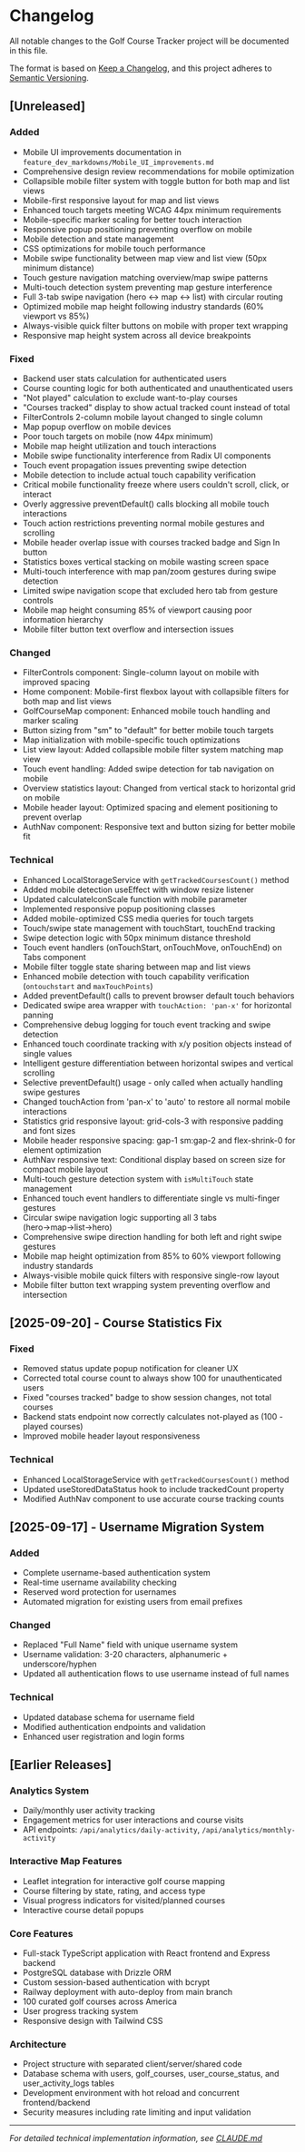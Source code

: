 # Changelog

All notable changes to the Golf Course Tracker project will be documented in this file.

The format is based on [Keep a Changelog](https://keepachangelog.com/en/1.0.0/),
and this project adheres to [Semantic Versioning](https://semver.org/spec/v2.0.0.html).

## [Unreleased]

### Added
- Mobile UI improvements documentation in `feature_dev_markdowns/Mobile_UI_improvements.md`
- Comprehensive design review recommendations for mobile optimization
- Collapsible mobile filter system with toggle button for both map and list views
- Mobile-first responsive layout for map and list views
- Enhanced touch targets meeting WCAG 44px minimum requirements
- Mobile-specific marker scaling for better touch interaction
- Responsive popup positioning preventing overflow on mobile
- Mobile detection and state management
- CSS optimizations for mobile touch performance
- Mobile swipe functionality between map view and list view (50px minimum distance)
- Touch gesture navigation matching overview/map swipe patterns
- Multi-touch detection system preventing map gesture interference
- Full 3-tab swipe navigation (hero ↔ map ↔ list) with circular routing
- Optimized mobile map height following industry standards (60% viewport vs 85%)
- Always-visible quick filter buttons on mobile with proper text wrapping
- Responsive map height system across all device breakpoints

### Fixed
- Backend user stats calculation for authenticated users
- Course counting logic for both authenticated and unauthenticated users
- "Not played" calculation to exclude want-to-play courses
- "Courses tracked" display to show actual tracked count instead of total
- FilterControls 2-column mobile layout changed to single column
- Map popup overflow on mobile devices
- Poor touch targets on mobile (now 44px minimum)
- Mobile map height utilization and touch interactions
- Mobile swipe functionality interference from Radix UI components
- Touch event propagation issues preventing swipe detection
- Mobile detection to include actual touch capability verification
- Critical mobile functionality freeze where users couldn't scroll, click, or interact
- Overly aggressive preventDefault() calls blocking all mobile touch interactions
- Touch action restrictions preventing normal mobile gestures and scrolling
- Mobile header overlap issue with courses tracked badge and Sign In button
- Statistics boxes vertical stacking on mobile wasting screen space
- Multi-touch interference with map pan/zoom gestures during swipe detection
- Limited swipe navigation scope that excluded hero tab from gesture controls
- Mobile map height consuming 85% of viewport causing poor information hierarchy
- Mobile filter button text overflow and intersection issues

### Changed
- FilterControls component: Single-column layout on mobile with improved spacing
- Home component: Mobile-first flexbox layout with collapsible filters for both map and list views
- GolfCourseMap component: Enhanced mobile touch handling and marker scaling
- Button sizing from "sm" to "default" for better mobile touch targets
- Map initialization with mobile-specific touch optimizations
- List view layout: Added collapsible mobile filter system matching map view
- Touch event handling: Added swipe detection for tab navigation on mobile
- Overview statistics layout: Changed from vertical stack to horizontal grid on mobile
- Mobile header layout: Optimized spacing and element positioning to prevent overlap
- AuthNav component: Responsive text and button sizing for better mobile fit

### Technical
- Enhanced LocalStorageService with `getTrackedCoursesCount()` method
- Added mobile detection useEffect with window resize listener
- Updated calculateIconScale function with mobile parameter
- Implemented responsive popup positioning classes
- Added mobile-optimized CSS media queries for touch targets
- Touch/swipe state management with touchStart, touchEnd tracking
- Swipe detection logic with 50px minimum distance threshold
- Touch event handlers (onTouchStart, onTouchMove, onTouchEnd) on Tabs component
- Mobile filter toggle state sharing between map and list views
- Enhanced mobile detection with touch capability verification (`ontouchstart` and `maxTouchPoints`)
- Added preventDefault() calls to prevent browser default touch behaviors
- Dedicated swipe area wrapper with `touchAction: 'pan-x'` for horizontal panning
- Comprehensive debug logging for touch event tracking and swipe detection
- Enhanced touch coordinate tracking with x/y position objects instead of single values
- Intelligent gesture differentiation between horizontal swipes and vertical scrolling
- Selective preventDefault() usage - only called when actually handling swipe gestures
- Changed touchAction from 'pan-x' to 'auto' to restore all normal mobile interactions
- Statistics grid responsive layout: grid-cols-3 with responsive padding and font sizes
- Mobile header responsive spacing: gap-1 sm:gap-2 and flex-shrink-0 for element optimization
- AuthNav responsive text: Conditional display based on screen size for compact mobile layout
- Multi-touch gesture detection system with `isMultiTouch` state management
- Enhanced touch event handlers to differentiate single vs multi-finger gestures
- Circular swipe navigation logic supporting all 3 tabs (hero→map→list→hero)
- Comprehensive swipe direction handling for both left and right swipe gestures
- Mobile map height optimization from 85% to 60% viewport following industry standards
- Always-visible mobile quick filters with responsive single-row layout
- Mobile filter button text wrapping system preventing overflow and intersection

## [2025-09-20] - Course Statistics Fix

### Fixed
- Removed status update popup notification for cleaner UX
- Corrected total course count to always show 100 for unauthenticated users
- Fixed "courses tracked" badge to show session changes, not total courses
- Backend stats endpoint now correctly calculates not-played as (100 - played courses)
- Improved mobile header layout responsiveness

### Technical
- Enhanced LocalStorageService with `getTrackedCoursesCount()` method
- Updated useStoredDataStatus hook to include trackedCount property
- Modified AuthNav component to use accurate course tracking counts

## [2025-09-17] - Username Migration System

### Added
- Complete username-based authentication system
- Real-time username availability checking
- Reserved word protection for usernames
- Automated migration for existing users from email prefixes

### Changed
- Replaced "Full Name" field with unique username system
- Username validation: 3-20 characters, alphanumeric + underscore/hyphen
- Updated all authentication flows to use username instead of full names

### Technical
- Updated database schema for username field
- Modified authentication endpoints and validation
- Enhanced user registration and login forms

## [Earlier Releases]

### Analytics System
- Daily/monthly user activity tracking
- Engagement metrics for user interactions and course visits
- API endpoints: `/api/analytics/daily-activity`, `/api/analytics/monthly-activity`

### Interactive Map Features
- Leaflet integration for interactive golf course mapping
- Course filtering by state, rating, and access type
- Visual progress indicators for visited/planned courses
- Interactive course detail popups

### Core Features
- Full-stack TypeScript application with React frontend and Express backend
- PostgreSQL database with Drizzle ORM
- Custom session-based authentication with bcrypt
- Railway deployment with auto-deploy from main branch
- 100 curated golf courses across America
- User progress tracking system
- Responsive design with Tailwind CSS

### Architecture
- Project structure with separated client/server/shared code
- Database schema with users, golf_courses, user_course_status, and user_activity_logs tables
- Development environment with hot reload and concurrent frontend/backend
- Security measures including rate limiting and input validation

---

*For detailed technical implementation information, see [CLAUDE.md](./CLAUDE.md)*